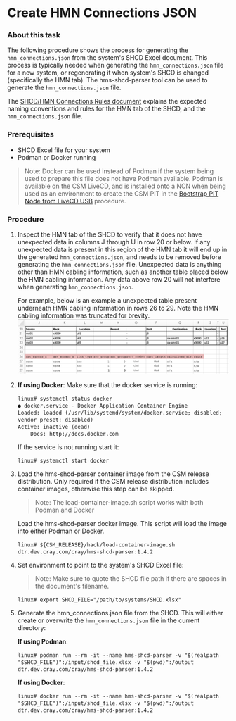 # Create HMN Connections JSON
### About this task

The following procedure shows the process for generating the `hmn_connections.json` from the system's SHCD Excel document. This process is typically needed when generating the `hmn_connections.json` file for a new system, or regenerating it when system's SHCD is changed (specifically the HMN tab). The hms-shcd-parser tool can be used to generate the `hmn_connections.json` file.

The [SHCD/HMN Connections Rules document](shcd_hmn_connections_rules.md) explains the expected naming conventions and rules for the HMN tab of the SHCD, and the `hmn_connections.json` file.

### Prerequisites
* SHCD Excel file for your system
* Podman or Docker running

> Note: Docker can be used instead of Podman if the system being used to prepare this file does not have Podman available. 
> Podman is available on the CSM LiveCD, and is installed onto a NCN when being used as an environment to create the CSM PIT in the [Bootstrap PIT Node from LiveCD USB](bootstrap_livecd_usb.md) procedure.

### Procedure
1. Inspect the HMN tab of the SHCD to verify that it does not have unexpected data in columns J through U in row 20 or below. If any unexpected data is present in this region of the HMN tab it will end up in the generated `hmn_connections.json`, and needs to be removed before generating the `hmn_connections.json` file. Unexpected data is anything other than HMN cabling information, such as another table placed below the HMN cabling information. Any data above row 20 will not interfere when generating `hmn_connections.json`.

    For example, below is an example a unexpected table present underneath HMN cabling information in rows 26 to 29. Note the HMN cabling information was truncated for brevity. 
    ![Screen Shot of unexpected data in the HMN tab of a SHCD](../img/install/shcd-hmn-tab-unexpected-data.png)

2. __If using Docker__: Make sure that the docker service is running:
    ```
    linux# systemctl status docker
    ● docker.service - Docker Application Container Engine
    Loaded: loaded (/usr/lib/systemd/system/docker.service; disabled; vendor preset: disabled)
    Active: inactive (dead)
        Docs: http://docs.docker.com
    ``` 

    If the service is not running start it:
    ```
    linux# systemctl start docker
    ```

3. Load the hms-shcd-parser container image from the CSM release distribution. Only required if the CSM release distribution includes container images, otherwise this step can be skipped.

    > Note: The load-container-image.sh script works with both Podman and Docker

    Load the hms-shcd-parser docker image. This script will load the image into either Podman or Docker.
    ```
    linux# ${CSM_RELEASE}/hack/load-container-image.sh dtr.dev.cray.com/cray/hms-shcd-parser:1.4.2
    ```
4. Set environment to point to the system's SHCD Excel file:
    > Note: Make sure to quote the SHCD file path if there are spaces in the document's filename.

    ```
    linux# export SHCD_FILE="/path/to/systems/SHCD.xlsx"
    ```

5. Generate the hmn_connections.json file from the SHCD. This will either create or overwrite the `hmn_connections.json` file in the current directory:

    __If using Podman__:
    ```
    linux# podman run --rm -it --name hms-shcd-parser -v "$(realpath "$SHCD_FILE")":/input/shcd_file.xlsx -v "$(pwd)":/output dtr.dev.cray.com/cray/hms-shcd-parser:1.4.2
    ```

    __If using Docker__:
    ```
    linux# docker run --rm -it --name hms-shcd-parser -v "$(realpath "$SHCD_FILE")":/input/shcd_file.xlsx -v "$(pwd)":/output dtr.dev.cray.com/cray/hms-shcd-parser:1.4.2
    ```
